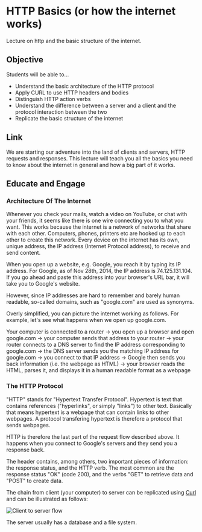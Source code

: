 # HTTP Basics (or how the internet works)
Lecture on http and the basic structure of the internet.

## Objective
Students will be able to...

- Understand the basic architecture of the HTTP protocol
- Apply CURL to use HTTP headers and bodies
- Distinguish HTTP action verbs
- Understand the difference between a server and a client and the protocol interaction between the two
- Replicate the basic structure of the internet

## Link
We are starting our adventure into the land of clients and servers, HTTP requests and responses. This lecture will teach you all the basics you need to know about the internet in general and how a big part of it works.

## Educate and Engage
### Architecture Of The Internet
Whenever you check your mails, watch a video on YouTube, or chat with your friends, it seems like there is one wire connecting you to what you want. This works because the internet is a network of networks that share with each other. Computers, phones, printers etc are hooked up to each other to create this network. Every device on the internet has its own, unique address, the IP address (Internet Protocol address), to receive and send content.

When you open up a website, e.g. Google, you reach it by typing its IP address. For Google, as of Nov 28th, 2014, the IP address is 74.125.131.104. If you go ahead and paste this address into your browser's URL bar, it will take you to Google's website.

However, since IP addresses are hard to remember and barely human readable, so-called domains, such as "google.com" are used as synonyms.

Overly simplified, you can picture the internet working as follows. For example, let's see what happens when we open up google.com.

Your computer is connected to a router -> you open up a browser and open google.com -> your computer sends that address to your router -> your router connects to a DNS server to find the IP address corresponding to google.com -> the DNS server sends you the matching IP address for google.com -> you connect to that IP address -> Google then sends you back information (i.e. the webpage as HTML) -> your browser reads the HTML, parses it, and displays it in a human readable format as a webpage

### The HTTP Protocol
"HTTP" stands for "Hypertext Transfer Protocol". Hypertext is text that contains references ("hyperlinks", or simply "links") to other text. Basically that means hypertext is a webpage that can contain links to other webpages. A protocol transfering hypertext is therefore a protocol that sends webpages.

HTTP is therefore the last part of the request flow described above. It happens when you connect to Google's servers and they send you a response back.

The header contains, among others, two important pieces of information: the response status, and the HTTP verb. The most common are the response status "OK" (code 200), and the verbs "GET" to retrieve data and "POST" to create data.

The chain from client (your computer) to server can be replicated using [Curl](http://curl.haxx.se/) and can be illustrated as follows:

![Client to server flow](http://www.tenouk.com/visualcplusmfc/setupiisnweb_files/image001.png)

The server usually has a database and a file system.
